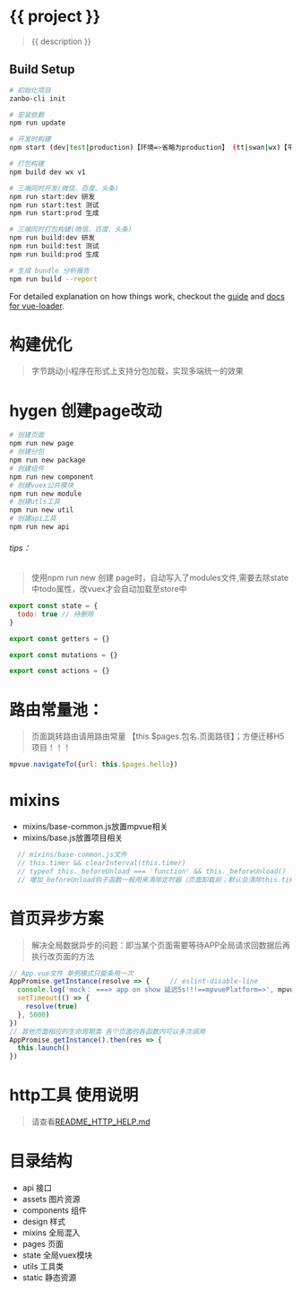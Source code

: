 # {{ project }}

> {{ description }}

## Build Setup

``` bash
# 初始化项目
zanbo-cli init

# 安装依赖
npm run update

# 开发时构建
npm start (dev|test|production)【环境=>省略为production】 (tt|swan|wx)【平台】 (v1|v2|v?)【版本】 (platform|xxx)【应用=>省略为platform】

# 打包构建
npm build dev wx v1

# 三端同时开发(微信、百度、头条)
npm run start:dev 研发
npm run start:test 测试
npm run start:prod 生成

# 三端同时打包构建(微信、百度、头条)
npm run build:dev 研发
npm run build:test 测试
npm run build:prod 生成

# 生成 bundle 分析报告
npm run build --report
```

For detailed explanation on how things work, checkout the [guide](http://vuejs-templates.github.io/webpack/) and [docs for vue-loader](http://vuejs.github.io/vue-loader).

# 构建优化

> 字节跳动小程序在形式上支持分包加载，实现多端统一的效果

# hygen 创建page改动

```bash
# 创建页面
npm run new page
# 创建分包
npm run new package
# 创建组件
npm run new component
# 创建vuex公共模块
npm run new module
# 创建utls工具
npm run new util
# 创建api工具
npm run new api

```

###### tips： 
> 使用npm run new 创建 page时，自动写入了modules文件,需要去除state中todo属性，改vuex才会自动加载至store中

```js
export const state = {
  todo: true // 待删除
}

export const getters = {}

export const mutations = {}

export const actions = {}

```

# 路由常量池：
> 页面跳转路由请用路由常量 【this.$pages.包名.页面路径】；方便迁移H5项目！！！
```js
mpvue.navigateTo({url: this.$pages.hello})
```

# mixins
- mixins/base-common.js放置mpvue相关  
- mixins/base.js放置项目相关
```js
  // mixins/base-common.js文件
  // this.timer && clearInterval(this.timer)
  // typeof this._beforeUnload === 'function' && this._beforeUnload()
  // 增加_beforeUnload钩子函数一般用来清除定时器（页面卸载前；默认会清除this.timer）
```

# 首页异步方案
> 解决全局数据异步的问题：即当某个页面需要等待APP全局请求回数据后再执行改页面的方法
```js
// App.vue文件 单例模式只能条用一次
AppPromise.getInstance(resolve => {     // eslint-disable-line
  console.log('mock： ===> app on show 延迟5s!!!==mpvuePlatform=>', mpvuePlatform)
  setTimeout(() => {
    resolve(true)
  }, 5000)
})
// 其他页面相应的生命周期类 各个页面的各函数内可以多次调用
AppPromise.getInstance().then(res => {
  this.launch()
})
```

# http工具 使用说明

> 请查看[README_HTTP_HELP.md](./README_HTTP_HELP.md)

# 目录结构
- api 接口
- assets 图片资源
- components 组件
- design 样式
- mixins 全局混入
- pages 页面
- state 全局vuex模块
- utils 工具类
- static 静态资源